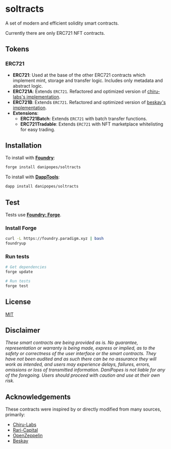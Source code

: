 # soltracts

A set of modern and efficient solidity smart contracts.

Currently there are only ERC721 NFT contracts.

## Tokens

### ERC721
- **ERC721**: Used at the base of the other ERC721 contracts which implement mint, storage and transfer logic. Includes only metadata and abstract logic.
- **ERC721A**: Extends `ERC721`. Refactored and optimized version of [chiru-labs's implementation](https://github.com/chiru-labs/ERC721A).
- **ERC721B**: Extends `ERC721`. Refactored and optimized version of [beskay's implementation](https://github.com/beskay/ERC721B).
- **Extensions**:
  * **ERC721Batch**: Extends `ERC721` with batch transfer functions.
  * **ERC721Tradable**: Extends `ERC721` with NFT marketplace whitelisting for easy trading.

## Installation

To install with [**Foundry**](https://github.com/gakonst/foundry):

```sh
forge install danipopes/soltracts
```

To install with [**DappTools**](https://github.com/dapphub/dapptools):

```sh
dapp install danipopes/soltracts
```

## Test

Tests use [**Foundry: Forge**](https://github.com/gakonst/foundry).

### Install Forge

```sh
curl -L https://foundry.paradigm.xyz | bash
foundryup
```

### Run tests

```sh
# Get dependencies
forge update

# Run tests
forge test
```

## License

[MIT](https://choosealicense.com/licenses/mit/)

## Disclaimer

_These smart contracts are being provided as is. No guarantee, representation or warranty is being made, express or implied, as to the safety or correctness of the user interface or the smart contracts. They have not been audited and as such there can be no assurance they will work as intended, and users may experience delays, failures, errors, omissions or loss of transmitted information. DaniPopes is not liable for any of the foregoing. Users should proceed with caution and use at their own risk._

## Acknowledgements

These contracts were inspired by or directly modified from many sources, primarily:

- [Chiru-Labs](https://github.com/chiru-labs/ERC721A)
- [Rari-Capital](https://github.com/Rari-Capital/solmate)
- [OpenZeppelin](https://github.com/OpenZeppelin/openzeppelin-contracts)
- [Beskay](https://github.com/beskay/ERC721B)
